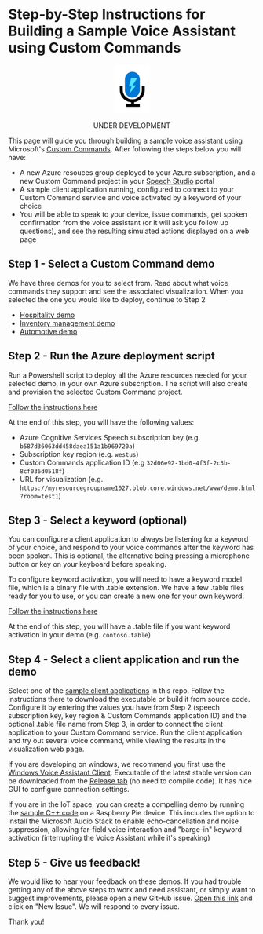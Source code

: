 # Step-by-Step Instructions for Building a Sample Voice Assistant using Custom Commands

<p align="center">
<a href="https://docs.microsoft.com/en-us/azure/cognitive-services/speech-service/custom-commands">
<img src="images/custom-commands-logo.png"/>
</a>
</p>

<p align="center">UNDER DEVELOPMENT</p>

This page will guide you through building a sample voice assistant using Microsoft's [Custom Commands](https://docs.microsoft.com/en-us/azure/cognitive-services/speech-service/custom-commands). After following the steps below you will have:
* A new Azure resouces group deployed to your Azure subscription, and a new Custom Command project in your [Speech Studio](https://speech.microsoft.com/portal/66e6e1b725074035a9e4cfea48eae6e6) portal
* A sample client application running, configured to connect to your Custom Command service and voice activated by a keyword of your choice
* You will be able to speak to your device, issue commands, get spoken confirmation from the voice assistant (or it will ask you follow up questions), and see the resulting simulated actions displayed on a web page


## Step 1 - Select a Custom Command demo

We have three demos for you to select from. Read about what voice commands they support and see the associated visualization. When you selected the one you would like to deploy, continue to Step 2
* [Hospitality demo](../custom-commands/hospitality/README.md)
* [Inventory management demo](../custom-commands/inventory/README.md)
* [Automotive demo](../custom-commands/automotive/README.md)


## Step 2 - Run the Azure deployment script

Run a Powershell script to deploy all the Azure resources needed for your selected demo, in your own Azure subscription. The script will also create and provision the selected Custom Command project.

[Follow the instructions here](../custom-commands/hospitality/deployment/README.md)

At the end of this step, you will have the following values:
* Azure Cognitive Services Speech subscription key (e.g. ```b587d36063dd458daea151a1b969720a```)
* Subscription key region (e.g. ```westus```)
* Custom Commands application ID (e.g ```32d06e92-1bd0-4f3f-2c3b-8cf036d0518f```)
* URL for visualization (e.g. ```https://myresourcegroupname1027.blob.core.windows.net/www/demo.html?room=test1```)

## Step 3 - Select a keyword (optional)

You can configure a client application to always be listening for a keyword of your choice, and respond to your voice commands after the keyword has been spoken. This is optional, the alternative being pressing a microphone button or key on your keyboard before speaking.

To configure keyword activation, you will need to have a keyword model file, which is a binary file with .table extension. We have a few .table files ready for you to use, or you can create a new one for your own keyword.

[Follow the instructions here](../keyword-models/README.md)

At the end of this step, you will have a .table file if you want keyword activation in your demo (e.g. ```contoso.table```)

## Step 4 - Select a client application and run the demo

Select one of the [sample client applications](https://github.com/Azure-Samples/Cognitive-Services-Voice-Assistant#sample-client-applications) in this repo. Follow the instructions there to download the executable or build it from source code. Configure it by entering the values you have from Step 2 (speech subscription key, key region & Custom Commands application ID) and the optional .table file name from Step 3, in order to connect the client application to your Custom Command service. Run the client application and try out several voice command, while viewing the results in the visualization web page.

If you are developing on windows, we recommend you first use the [Windows Voice Assistant Client](https://github.com/Azure-Samples/Cognitive-Services-Voice-Assistant/tree/master/clients/csharp-wpf). Executable of the latest stable version can be downloaded from the [Release tab](https://github.com/Azure-Samples/Cognitive-Services-Voice-Assistant/releases) (no need to compile code). It has nice GUI to configure connection settings.

If you are in the IoT space, you can create a compelling demo by running the [sample C++ code](https://github.com/Azure-Samples/Cognitive-Services-Voice-Assistant/tree/master/clients/cpp-console) on a Raspberry Pie device. This includes the option to install the Microsoft Audio Stack to enable echo-cancellation and noise suppression, allowing far-field voice interaction and "barge-in" keyword activation (interrupting the Voice Assistant while it's speaking)

## Step 5 - Give us feedback!

We would like to hear your feedback on these demos. If you had trouble getting any of the above steps to work and need assistant, or simply want to suggest improvements, please open a new GitHub issue. [Open this link](https://github.com/Azure-Samples/Cognitive-Services-Voice-Assistant/issues) and click on "New Issue". We will respond to every issue.

Thank you!
